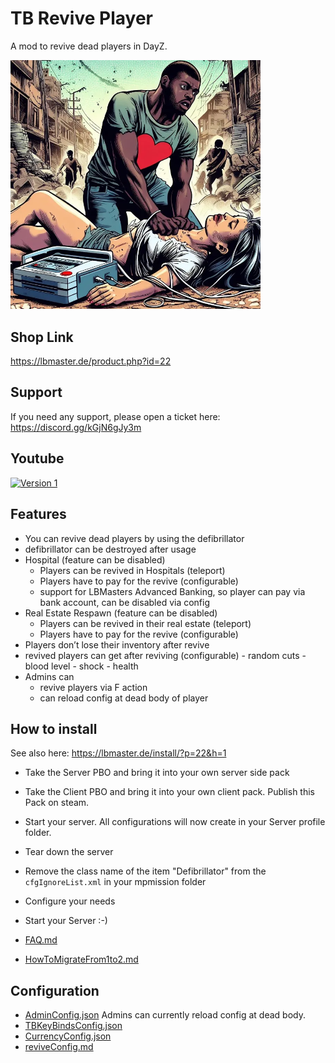 # TB Revive Player

A mod to revive dead players in DayZ.

<img src="./logo.png" alt="Revive Player" width="400"/>

## Shop Link
https://lbmaster.de/product.php?id=22

## Support

If you need any support, please open a ticket here: https://discord.gg/kGjN6gJy3m

## Youtube

[![Version 1](logoYT.png)](https://youtu.be/Dh3ECiVC6S4)

## Features

- You can revive dead players by using the defibrillator
- defibrillator can be destroyed after usage
- Hospital (feature can be disabled)
  - Players can be revived in Hospitals (teleport)
  - Players have to pay for the revive (configurable)
  - support for LBMasters Advanced Banking, so player can pay via bank account, can be disabled via config
- Real Estate Respawn (feature can be disabled)
  - Players can be revived in their real estate (teleport)
  - Players have to pay for the revive (configurable)
- Players don’t lose their inventory after revive
- revived players can get after reviving (configurable)
      - random cuts
      - blood level
      - shock
      - health
- Admins can
  - revive players via F action
  - can reload config at dead body of player

## How to install

See also here: https://lbmaster.de/install/?p=22&h=1

- Take the Server PBO and bring it into your own server side pack
- Take the Client PBO and bring it into your own client pack. Publish this Pack on steam.
- Start your server. All configurations will now create in your Server profile folder.
- Tear down the server
- Remove the class name of the item "Defibrillator" from the `cfgIgnoreList.xml` in your mpmission folder
- Configure your needs
- Start your Server :-)

- [FAQ.md](FAQ.md)
- [HowToMigrateFrom1to2.md](HowToMigrateFrom1to2.md)


## Configuration
- [AdminConfig.json](../GlobalConfigs/Readme.md#adminconfigjson) Admins can currently reload config at dead body.
- [TBKeyBindsConfig.json](../GlobalConfigs/Readme.md#tbkeybindsconfigjson)
- [CurrencyConfig.json](../GlobalConfigs/Readme.md#currencyconfigjson)
- [reviveConfig.md](Configs/reviveConfig.md)

